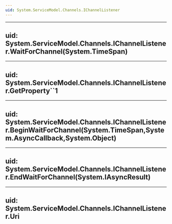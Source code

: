 ```yaml
---
uid: System.ServiceModel.Channels.IChannelListener
---
```


---
uid: System.ServiceModel.Channels.IChannelListener.WaitForChannel(System.TimeSpan)
---

---
uid: System.ServiceModel.Channels.IChannelListener.GetProperty``1
---

---
uid: System.ServiceModel.Channels.IChannelListener.BeginWaitForChannel(System.TimeSpan,System.AsyncCallback,System.Object)
---

---
uid: System.ServiceModel.Channels.IChannelListener.EndWaitForChannel(System.IAsyncResult)
---

---
uid: System.ServiceModel.Channels.IChannelListener.Uri
---
